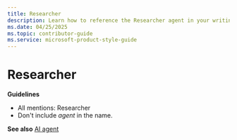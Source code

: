 ```yaml
---
title: Researcher
description: Learn how to reference the Researcher agent in your writing. 
ms.date: 04/25/2025
ms.topic: contributor-guide
ms.service: microsoft-product-style-guide
---
```


# Researcher

**Guidelines**

- All mentions: Researcher
- Don't include *agent* in the name.

**See also** [AI agent](~/a_z_names_terms/a/ai-agent.md)